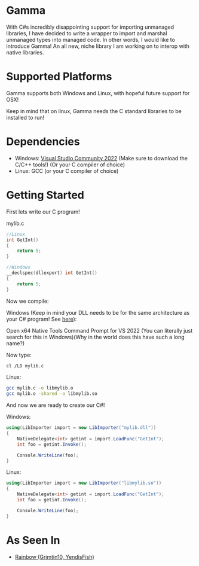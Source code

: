 # Gamma
With C#s incredibly disappointing support for
importing unmanaged libraries, I have decided
to write a wrapper to import and marshal unmanaged
types into managed code. In other words, I
would like to introduce Gamma! An all new, niche
library I am working on to interop with native
libraries.

# Supported Platforms
Gamma supports both Windows and Linux, with
hopeful future support for OSX!

Keep in mind that on linux, Gamma needs the
C standard libraries to be installed to run!

# Dependencies
- Windows: <a href="https://visualstudio.microsoft.com/vs/">Visual Studio Community 2022</a> (Make sure to download the C/C++ tools!) (Or your C compiler of choice)
- Linux: GCC (or your C compiler of choice)

# Getting Started
First lets write our C program!

mylib.c
```c
//Linux
int GetInt()
{
    return 5;
}

//Windows
__declspec(dllexport) int GetInt()
{
    return 5;
}
```

Now we compile:

Windows (Keep in mind your DLL needs to be for the same architecture as your C# program! See [here](/Issues/THEWINDOWSPROBLEM.md)):

Open x64 Native Tools Command Prompt for VS 2022 (You can literally just search for this in Windows)(Why in the world does this have such a long name?)

Now type:
```bash
cl /LD mylib.c
```

Linux:
```sh
gcc mylib.c -o libmylib.o
gcc mylib.o -shared -o libmylib.so
```

And now we are ready to create our C#!

Windows:
```cs
using(LibImporter import = new LibImporter("mylib.dll"))
{
    NativeDelegate<int> getint = import.LoadFunc("GetInt");
    int foo = getint.Invoke();

    Console.WriteLine(foo);
}
```

Linux:
```cs
using(LibImporter import = new LibImporter("libmylib.so"))
{
    NativeDelegate<int> getint = import.LoadFunc("GetInt");
    int foo = getint.Invoke();

    Console.WriteLine(foo);
}
```
# As Seen In
- <a href="https://github.com/grimtin10/Rainbow/">Rainbow (Grimtin10, YendisFish)</a>